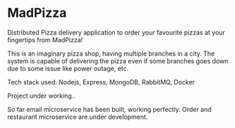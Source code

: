 # MadPizza
Distributed Pizza delivery application to order your favourite pizzas at your fingertips from MadPizza!

This is an imaginary pizza shop, having multiple branches in a city.
The system is capable of delivering the pizza even if some branches goes down due to some issue like power outage, etc.

Tech stack used: Nodejs, Express, MongoDB, RabbitMQ, Docker

Project under working..

So far email microservice has been built, working perfectly.
Order and restaurant microservice are under development.
